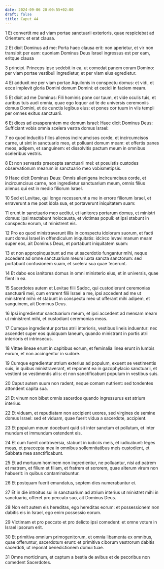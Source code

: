 ```yaml
---
date: 2024-09-06 20:00:55+02:00
draft: false
title: Caput 44
---
```





1 Et convertit me ad viam portae sanctuarii exterioris, quae respiciebat ad Orientem: et erat clausa.

2 Et dixit Dominus ad me: Porta haec clausa erit: non aperietur, et vir non transibit per eam: quoniam Dominus Deus Israel ingressus est per eam, eritque clausa

3 principi. Princeps ipse sedebit in ea, ut comedat panem coram Domino: per viam portae vestibuli ingredietur, et per viam eius egredietur.

4 Et adduxit me per viam portae Aquilonis in conspectu domus: et vidi, et ecce implevit gloria Domini domum Domini: et cecidi in faciem meam.

5 Et dixit ad me Dominus: Fili hominis pone cor tuum, et vide oculis tuis, et auribus tuis audi omnia, quae ego loquor ad te de universis ceremoniis domus Domini, et de cunctis legibus eius: et pones cor tuum in viis templi per omnes exitus sanctuarii.

6 Et dices ad exasperantem me domum Israel: Haec dicit Dominus Deus: Sufficiant vobis omnia scelera vestra domus Israel:

7 eo quod inducitis filios alienos incircumcisos corde, et incircumcisos carne, ut sint in sanctuario meo, et polluant domum meam: et offertis panes meos, adipem, et sanguinem: et dissolvitis pactum meum in omnibus sceleribus vestris.

8 Et non servastis praecepta sanctuarii mei: et posuistis custodes observationum mearum in sanctuario meo vobismetipsis.

9 Haec dicit Dominus Deus: Omnis alienigena incircumcisus corde, et incircumcisus carne, non ingredietur sanctuarium meum, omnis filius alienus qui est in medio filiorum Israel.

10 Sed et Levitae, qui longe recesserunt a me in errore filiorum Israel, et erraverunt a me post idola sua, et portaverunt iniquitatem suam:

11 erunt in sanctuario meo aeditui, et ianitores portarum domus, et ministri domus: ipsi mactabunt holocausta, et victimas populi: et ipsi stabunt in conspectu eorum, ut ministrent eis.

12 Pro eo quod ministraverunt illis in conspectu idolorum suorum, et facti sunt domui Israel in offendiculum iniquitatis: idcirco levavi manum meam super eos, ait Dominus Deus, et portabunt iniquitatem suam:

13 et non appropinquabunt ad me ut sacerdotio fungantur mihi, neque accedent ad omne sanctuarium meum iuxta sancta sanctorum: sed portabunt confusionem suam, et scelera sua quae fecerunt.

14 Et dabo eos ianitores domus in omni ministerio eius, et in universis, quae fient in ea.

15 Sacerdotes autem et Levitae filii Sadoc, qui custodierunt ceremonias sanctuarii mei, cum errarent filii Israel a me, ipsi accedent ad me ut ministrent mihi: et stabunt in conspectu meo ut offerant mihi adipem, et sanguinem, ait Dominus Deus.

16 Ipsi ingredientur sanctuarium meum, et ipsi accedent ad mensam meam ut ministrent mihi, et custodiant ceremonias meas.

17 Cumque ingredientur portas atrii interioris, vestibus lineis induentur: nec ascendet super eos quidquam laneum, quando ministrant in portis atrii interioris et intrinsecus.

18 Vittae lineae erunt in capitibus eorum, et feminalia linea erunt in lumbis eorum, et non accingentur in sudore.

19 Cumque egredientur atrium exterius ad populum, exuent se vestimentis suis, in quibus ministraverant, et reponent ea in gazophylacio sanctuarii, et vestient se vestimentis aliis: et non sanctificabunt populum in vestibus suis.

20 Caput autem suum non radent, neque comam nutrient: sed tondentes attondent capita sua.

21 Et vinum non bibet omnis sacerdos quando ingressurus est atrium interius.

22 Et viduam, et repudiatam non accipient uxores, sed virgines de semine domus Israel: sed et viduam, quae fuerit vidua a sacerdote, accipient.

23 Et populum meum docebunt quid sit inter sanctum et pollutum, et inter mundum et immundum ostendent eis.

24 Et cum fuerit controversia, stabunt in iudiciis meis, et iudicabunt: leges meas, et praecepta mea in omnibus sollemnitatibus meis custodient, et Sabbata mea sanctificabunt.

25 Et ad mortuum hominem non ingredientur, ne polluantur, nisi ad patrem et matrem, et filium et filiam, et fratrem et sororem, quae alterum virum non habuerit: in quibus contaminabuntur.

26 Et postquam fuerit emundatus, septem dies numerabuntur ei.

27 Et in die introitus sui in sanctuarium ad atrium interius ut ministret mihi in sanctuario, offeret pro peccato suo, ait Dominus Deus.

28 Non erit autem eis hereditas, ego hereditas eorum: et possessionem non dabitis eis in Israel, ego enim possessio eorum.

29 Victimam et pro peccato et pro delicto ipsi comedent: et omne votum in Israel ipsorum erit.

30 Et primitiva omnium primogenitorum, et omnia libamenta ex omnibus, quae offeruntur, sacerdotum erunt: et primitiva ciborum vestrorum dabitis sacerdoti, ut reponat benedictionem domui tuae.

31 Omne morticinum, et captum a bestia de avibus et de pecoribus non comedent Sacerdotes.

